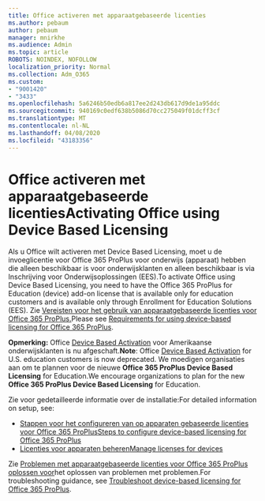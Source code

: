 ```yaml
---
title: Office activeren met apparaatgebaseerde licenties
ms.author: pebaum
author: pebaum
manager: mnirkhe
ms.audience: Admin
ms.topic: article
ROBOTS: NOINDEX, NOFOLLOW
localization_priority: Normal
ms.collection: Adm_O365
ms.custom:
- "9001420"
- "3433"
ms.openlocfilehash: 5a6246b50edb6a817ee2d243db617d9de1a95ddc
ms.sourcegitcommit: 940169c0edf638b5086d70cc275049f01dcff3cf
ms.translationtype: MT
ms.contentlocale: nl-NL
ms.lasthandoff: 04/08/2020
ms.locfileid: "43183356"
---
```

# <a name="activating-office-using-device-based-licensing"></a><span data-ttu-id="74537-102">Office activeren met apparaatgebaseerde licenties</span><span class="sxs-lookup"><span data-stu-id="74537-102">Activating Office using Device Based Licensing</span></span>

<span data-ttu-id="74537-103">Als u Office wilt activeren met Device Based Licensing, moet u de invoeglicentie voor Office 365 ProPlus voor onderwijs (apparaat) hebben die alleen beschikbaar is voor onderwijsklanten en alleen beschikbaar is via Inschrijving voor Onderwijsoplossingen (EES).</span><span class="sxs-lookup"><span data-stu-id="74537-103">To activate Office using Device Based Licensing, you need to have the Office 365 ProPlus for Education (device) add-on license that is available only for education customers and is available only through Enrollment for Education Solutions (EES).</span></span> <span data-ttu-id="74537-104">Zie [Vereisten voor het gebruik van apparaatgebaseerde licenties voor Office 365 ProPlus.](https://docs.microsoft.com/deployoffice/device-based-licensing#requirements-for-using-device-based-licensing-for-office-365-proplus)</span><span class="sxs-lookup"><span data-stu-id="74537-104">Please see [Requirements for using device-based licensing for Office 365 ProPlus](https://docs.microsoft.com/deployoffice/device-based-licensing#requirements-for-using-device-based-licensing-for-office-365-proplus).</span></span>

<span data-ttu-id="74537-105">**Opmerking:** Office [Device Based Activation](https://aka.ms/officedba) voor Amerikaanse onderwijsklanten is nu afgeschaft.</span><span class="sxs-lookup"><span data-stu-id="74537-105">**Note**: Office [Device Based Activation](https://aka.ms/officedba) for U.S. education customers is now deprecated.</span></span> <span data-ttu-id="74537-106">We moedigen organisaties aan om te plannen voor de nieuwe **Office 365 ProPlus Device Based Licensing** for Education.</span><span class="sxs-lookup"><span data-stu-id="74537-106">We encourage organizations to plan for the new **Office 365 ProPlus Device Based Licensing** for Education.</span></span>

<span data-ttu-id="74537-107">Zie voor gedetailleerde informatie over de installatie:</span><span class="sxs-lookup"><span data-stu-id="74537-107">For detailed information on setup, see:</span></span>
- [<span data-ttu-id="74537-108">Stappen voor het configureren van op apparaten gebaseerde licenties voor Office 365 ProPlus</span><span class="sxs-lookup"><span data-stu-id="74537-108">Steps to configure device-based licensing for Office 365 ProPlus</span></span>](https://docs.microsoft.com/deployoffice/device-based-licensing#steps-to-configure-device-based-licensing-for-office-365-proplus)
- [<span data-ttu-id="74537-109">Licenties voor apparaten beheren</span><span class="sxs-lookup"><span data-stu-id="74537-109">Manage licenses for devices</span></span>](https://docs.microsoft.com/Office365/Admin/misc/manage-licenses-for-devices)

<span data-ttu-id="74537-110">Zie [Problemen met apparaatgebaseerde licenties voor Office 365 ProPlus oplossen voor](https://docs.microsoft.com/deployoffice/device-based-licensing#troubleshoot-device-based-licensing-for-office-365-proplus)het oplossen van problemen met problemen.</span><span class="sxs-lookup"><span data-stu-id="74537-110">For troubleshooting guidance, see [Troubleshoot device-based licensing for Office 365 ProPlus](https://docs.microsoft.com/deployoffice/device-based-licensing#troubleshoot-device-based-licensing-for-office-365-proplus).</span></span>